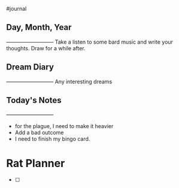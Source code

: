 #journal 

## Day, Month, Year
—————————
Take a listen to some bard music and write your thoughts. Draw for a while after.

## Dream Diary
—————————
Any interesting dreams

## Today's Notes
—————————
- for the plague, I need to make it heavier
- Add a bad outcome
- I need to finish my bingo card.

# Rat Planner
- [ ] 






